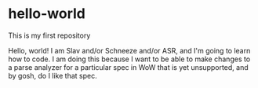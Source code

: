 # hello-world
This is my first repository

Hello, world! I am Slav and/or Schneeze and/or ASR, and I'm going to learn how to code. I am doing this because I want to be able to make changes to a parse analyzer for a particular spec in WoW that is yet unsupported, and by gosh, do I like that spec.
